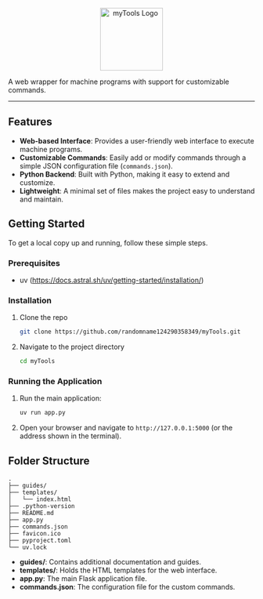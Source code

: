 <p align="center">
  <img src="https://raw.githubusercontent.com/randomname124290358349/myTools/main/favicon.ico" width="128" alt="myTools Logo">
</p>

A web wrapper for machine programs with support for customizable commands.

---

## Features

*   **Web-based Interface**: Provides a user-friendly web interface to execute machine programs.
*   **Customizable Commands**: Easily add or modify commands through a simple JSON configuration file (`commands.json`).
*   **Python Backend**: Built with Python, making it easy to extend and customize.
*   **Lightweight**: A minimal set of files makes the project easy to understand and maintain.

## Getting Started

To get a local copy up and running, follow these simple steps.

### Prerequisites

*   uv (https://docs.astral.sh/uv/getting-started/installation/)

### Installation

1.  Clone the repo
    ```sh
    git clone https://github.com/randomname124290358349/myTools.git
    ```
2.  Navigate to the project directory
    ```sh
    cd myTools
    ```

### Running the Application

1.  Run the main application:
    ```sh
    uv run app.py
    ```
2.  Open your browser and navigate to `http://127.0.0.1:5000` (or the address shown in the terminal).

## Folder Structure

```
.
├── guides/
├── templates/
│   └── index.html
├── .python-version
├── README.md
├── app.py
├── commands.json
├── favicon.ico
├── pyproject.toml
└── uv.lock
```

*   **guides/**: Contains additional documentation and guides.
*   **templates/**: Holds the HTML templates for the web interface.
*   **app.py**: The main Flask application file.
*   **commands.json**: The configuration file for the custom commands.
